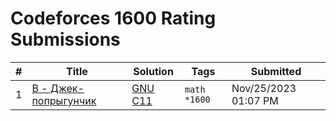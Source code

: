 # Codeforces 1600 Rating Submissions

| # | Title | Solution | Tags | Submitted |
|:-:|-------|----------|------|-----------|
| 1 | [B - Джек-попрыгунчик](https://codeforces.com/contest/11/problem/B) | [GNU C11](https://codeforces.com/contest/11/submission/234190715) | `math` `*1600` | Nov/25/2023 01:07 PM |